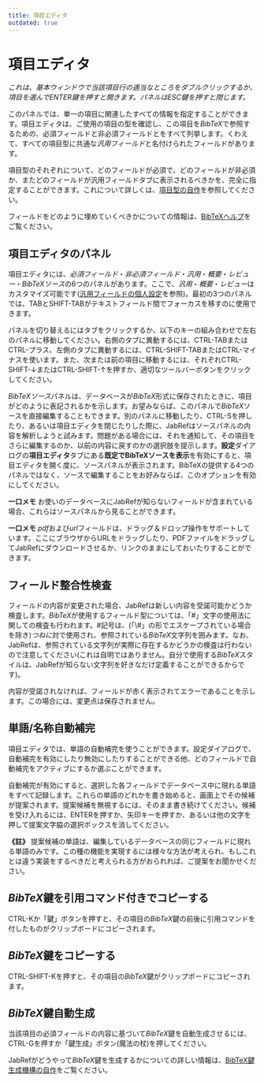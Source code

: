```yaml
---
title: 項目エディタ
outdated: true
---
```


# 項目エディタ

*これは、基本ウィンドウで当該項目行の適当なところをダブルクリックするか、項目を選んでENTER鍵を押すと開きます。パネルはESC鍵を押すと閉じます。*

このパネルでは、単一の項目に関連したすべての情報を指定することができます。項目エディタは、ご使用の項目の型を確認し、この項目を*BibTeX*で参照するための、必須フィールドと非必須フィールドとをすべて列挙します。くわえて、すべての項目型に共通な*汎用フィールド*と名付けられたフィールドがあります。

項目型のそれぞれについて、どのフィールドが必須で、どのフィールドが非必須か、またどのフィールドが汎用フィールドタブに表示されるべきかを、完全に指定することができます。これについて詳しくは、[項目型の自作](CustomEntriesHelp)を参照してください。

フィールドをどのように埋めていくべきかについての情報は、[BibTeXヘルプ](BibtexHelp)をご覧ください。

## 項目エディタのパネル

項目エディタには、*必須フィールド*・*非必須フィールド*・*汎用*・*概要*・*レビュー*・*BibTeXソース*の6つのパネルがあります。ここで、*汎用*・*概要*・*レビュー*はカスタマイズ可能です([汎用フィールドの個人設定](GeneralFields)を参照)。最初の3つのパネルでは、TABとSHIFT-TABがテキストフィールド間でフォーカスを移すのに使用できます。

パネルを切り替えるにはタブをクリックするか、以下のキーの組み合わせで左右のパネルに移動してください。右側のタブに異動するには、CTRL-TABまたはCTRL-プラス、左側のタブに異動するには、CTRL-SHIFT-TABまたはCTRL-マイナスを使います。また、次または前の項目に移動するには、それぞれCTRL-SHIFT-↓またはCTRL-SHIFT-↑を押すか、適切なツールバーボタンをクリックしてください。

*BibTeXソース*パネルは、データベースが*BibTeX*形式に保存されたときに、項目がどのように表記されるかを示します。お望みならば、このパネルで*BibTeX*ソースを直接編集することもできます。別のパネルに移動したり、CTRL-Sを押したり、あるいは項目エディタを閉じたりした際に、JabRefはソースパネルの内容を解析しようと試みます。問題がある場合には、それを通知して、その項目をさらに編集するのか、以前の内容に戻すのかの選択肢を提示します。**設定**ダイアログの**項目エディタ**タブにある**既定でBibTeXソースを表示**を有効にすると、項目エディタを開く度に、ソースパネルが表示されます。BibTeXの提供する4つのパネルではなく、ソースで編集することをお好みならば、このオプションを有効にしてください。

**一口メモ** お使いのデータベースにJabRefが知らないフィールドが含まれている場合、これらはソースパネルから見ることができます。

**一口メモ** *pdf*および*url*フィールドは、ドラッグ＆ドロップ操作をサポートしています。ここにブラウザからURLをドラッグしたり、PDFファイルをドラッグしてJabRefにダウンロードさせるか、リンクのままにしておいたりすることができます。

## フィールド整合性検査

フィールドの内容が変更された場合、JabRefは新しい内容を受諾可能かどうか検査します。*BibTeX*が使用するフィールド型については、「\#」文字の使用法に関しての検査も行われます。\#記号は、(「\\\#」の形でエスケープされている場合を除き)*つねに*対で使用され、参照されている*BibTeX*文字列を囲みます。なお、JabRefは、参照されている文字列が実際に存在するかどうかの検査は行わないので注意してください(これは自明ではありません。自分で使用する*BibTeX*スタイルは、JabRefが知らない文字列を好きなだけ定義することができるからです)。

内容が受諾されなければ、フィールドが赤く表示されてエラーであることを示します。この場合には、変更点は保存されません。

## 単語/名称自動補完

項目エディタでは、単語の自動補完を使うことができます。設定ダイアログで、自動補完を有効にしたり無効にしたりすることができる他、どのフィールドで自動補完をアクティブにするか選ぶことができます。

自動補完が有効にすると、選択した各フィールドでデータベース中に現れる単語をすべて記録します。これらの単語のどれかを書き始めると、画面上でその候補が提案されます。提案候補を無視するには、そのまま書き続けてください。候補を受け入れるには、ENTERを押すか、矢印キーを押すか、あるいは他の文字を押して提案文字脇の選択ボックスを消してください。

**《註》** 提案候補の単語は、編集しているデータベースの同じフィールドに現れる単語のみです。この種の機能を実現するには様々な方法が考えられ、もしこれとは違う実装をするべきだと考えられる方がおられれば、ご提案をお聞かせください。

## *BibTeX*鍵を引用コマンド付きでコピーする

CTRL-Kか「鍵」ボタンを押すと、その項目の*BibTeX*鍵の前後に引用コマンドを付したものがクリップボードにコピーされます。

## *BibTeX*鍵をコピーする

CTRL-SHIFT-Kを押すと、その項目の*BibTeX*鍵がクリップボードにコピーされます。

## *BibTeX*鍵自動生成

当該項目の必須フィールドの内容に基づいて*BibTeX*鍵を自動生成させるには、CTRL-Gを押すか「鍵生成」ボタン(魔法の杖)を押してください。

JabRefがどうやって*BibTeX*鍵を生成するかについての詳しい情報は、[BibTeX鍵生成機構の自作](LabelPatterns)をご覧ください。
